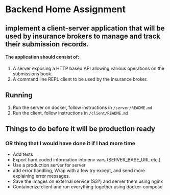 # Backend Home Assignment

## implement a client-server application that will be used by insurance brokers to manage and track their submission records. 
#### The application should consist of:
1. A server exposing a HTTP based API allowing various operations on the submissions book.
2. A command line REPL client to be used by the insurance broker.


## Running 
1. Run the server on docker, follow instructions in `/server/README.md`
2. Run the client, follow instructions in `/client/README.md`

## Things to do before it will be production ready
### OR thing that I would have done it if I had more time
- Add tests
- Export hard coded information into env vars (SERVER_BASE_URL etc.)
- Use a production server for server
- add error handling, Wrap with a few try except, and send more explaining error messages.
- Save the images on external service (S3?) and server them using nginx
- Containerize client and run everything together using docker-compose
